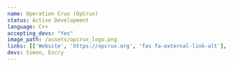 ```yaml
---
name: Operation Crux (OpCrux)
status: Active Development
language: C++
accepting_devs: "Yes"
image_path: /assets/opcrux_logo.png
links: [['Website', 'https://opcrux.org', 'fas fa-external-link-alt'], ['Twitter', 'https://twitter.com/opcrux', 'fab fa-twitter'], ['Discord', 'https://discord.opcrux.org/', 'fab fa-discord'], ['Youtube', 'https://www.youtube.com/channel/UC5-Z2o03q0_HAz-2ntuOfDA', 'fab fa-youtube'], ['GitHub', 'https://github.com/SimonNitzsche/OpCrux-Server', 'fab fa-github']]
devs: Simon, Encry
---
```

